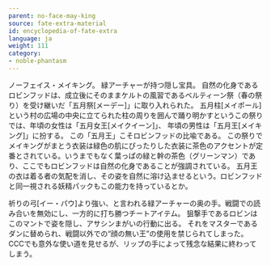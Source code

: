 ```yaml
---
parent: no-face-may-king
source: fate-extra-material
id: encyclopedia-of-fate-extra
language: ja
weight: 111
category:
- noble-phantasm
---
```


ノーフェイス・メイキング。
緑アーチャーが持つ隠し宝具。
自然の化身であるロビンフッドは、成立後にそのままケルトの風習であるベルティーン祭（春の祭り）を受け継いだ「五月祭[メーデー]」に取り入れられた。
五月柱[メイポール]という村の広場の中央に立てられた柱の周りを囲んで踊り明かすというこの祭りでは、年頃の女性は「五月女王[メイクイーン]」、
年頃の男性は「五月王[メイキング]」に扮する。
この「五月王」こそロビンフッドの比喩である。
この祭りでメイキングがまとう衣装は緑色の肌にぴったりした衣装に茶色のアクセントが定番とされている。いうまでもなく葉っぱの緑と幹の茶色（グリーンマン）であり、ここでもロビンフッドは自然の化身であることが強調されている。
五月王の衣は着る者の気配を消し、その姿を自然に溶け込ませるという。ロビンフッドと同一視される妖精パックもこの能力を持っているとか。

祈りの弓[イー・パウ]より強い、と言われる緑アーチャーの奥の手。戦闘での読み合いを無効にし、一方的に打ち勝つチートアイテム。
狙撃手であるロビンはこのマントで姿を隠し、アサシンまがいの行動に出る。
それをマスターであるダンに替められ、戦闘以外での“顔の無い王”の使用を禁じられてしまった。
CCCでも意外な使い道を見せるが、リップの手によって残念な結果に終わってしまう。
